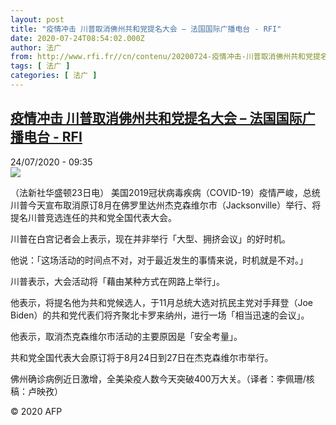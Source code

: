 ```yaml
---
layout: post
title: "疫情冲击 川普取消佛州共和党提名大会 – 法国国际广播电台 - RFI"
date: 2020-07-24T08:54:02.000Z
author: 法广
from: http://www.rfi.fr//cn/contenu/20200724-疫情冲击-川普取消佛州共和党提名大会
tags: [ 法广 ]
categories: [ 法广 ]
---
```

<!--1595580842000-->
[疫情冲击 川普取消佛州共和党提名大会 – 法国国际广播电台 - RFI](http://www.rfi.fr//cn/contenu/20200724-%E7%96%AB%E6%83%85%E5%86%B2%E5%87%BB-%E5%B7%9D%E6%99%AE%E5%8F%96%E6%B6%88%E4%BD%9B%E5%B7%9E%E5%85%B1%E5%92%8C%E5%85%9A%E6%8F%90%E5%90%8D%E5%A4%A7%E4%BC%9A)
------

<div>
<div>24/07/2020 - 09:35</div><img src="https://s.rfi.fr/media/display/d2f94600-cd88-11ea-b77e-005056bf87d6/w:310/p:16x9/int0011b.200724153505.jpg"><div class="t-content__body u-clearfix"><div class="m-interstitial"></div><p>（法新社华盛顿23日电）    美国2019冠状病毒疾病（COVID-19）疫情严峻，总统川普今天宣布取消原订8月在佛罗里达州杰克森维尔市（Jacksonville）举行、将提名川普竞选连任的共和党全国代表大会。</p><p>    川普在白宫记者会上表示，现在并非举行「大型、拥挤会议」的好时机。</p><p>    他说：「这场活动的时间点不对，对于最近发生的事情来说，时机就是不对。」</p><p>    川普表示，大会活动将「藉由某种方式在网路上举行」。</p><p>    他表示，将提名他为共和党候选人，于11月总统大选对抗民主党对手拜登（Joe Biden）的共和党代表们将齐聚北卡罗来纳州，进行一场「相当迅速的会议」。</p><p>    他表示，取消杰克森维尔市活动的主要原因是「安全考量」。</p><p>    共和党全国代表大会原订将于8月24日到27日在杰克森维尔市举行。</p><p>    佛州确诊病例近日激增，全美染疫人数今天突破400万大关。（译者：李佩珊/核稿：卢映孜）</p><p class="t-copyright">© 2020 AFP</p>        </div>
</div>
